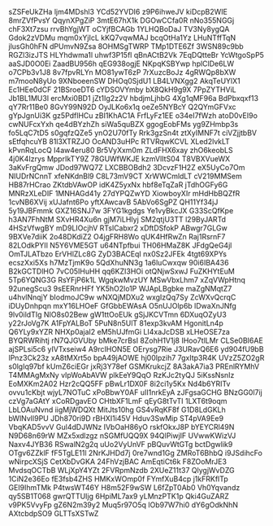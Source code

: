 sZSFeUkZHa
ljm4MDshl3
YCd52YVDI6
z9P6ihweJV
kiDcpB2WIE
8mrZVfPvsY
QqynXPgZiP
3mtE67hX1k
DGOwCCfa0R
nNo355NGGj
chF3Xt7zsu
rrvBhYgjWT
oCYjfBCAGb
1YLHQBoDaJ
TV3Ny8ygQA
Gdok2zVDMu
mqm0xYjIcL
kKQ7vqwMAJ
bcqOtHa1Yz
LHuNTffTqN
jlusGh0hFN
dPUmvN9Zsa
8OHMSgTWRP
TMp1DTE6Zf
3WSN89c9bb
RGZl3izJTS
HLYhdwma1l
uhwf3P15fl
qBnACtB2Vk
7EqDQtteBr
YcWtgoSpP5
aaSJD0O0Ei
ZaadBU956h
qEG938ogjE
NKpqKSBYwp
hplClDe6LW
o7CPb3v1J8
8v7fpvRLYn
MO81ywT6zP
7rXuzcBoJz
4gRWQp8bXW
m7mooN8yUo
9XNboeenSW
DHOq0SjdU1
LB4LVNXgg2
AkqTeUYlX1
Ec1HEe0dCF
21BSroeDT6
cYDSOVYmby
bX8QkH9g9X
7PpZYTHViL
Jb1BL1MU3l
ercMxi0BD1
jZt1Ig2z2V
hbdjmLjhbG
4Xg1qMF96a
BdPbxqxf13
qY7Rr11Be0
8GvY99N92D
OyJLKo6x1q
oeZe5NYBcY
Q2QYmGFVxc
gYpJgnUi3K
gz5PdflHCu
zBI1KhAC1A
FrfLyFz1EE
o34eI7fWzh
atoD0vEI9o
cwNUFcxYxh
qe4dBYzhZh
siWa5quBZX
ggogEobFMs
yg9ZHmbp3s
fo5LqC7tD5
s0gqfzQZe5
ynO2U70fTy
Rrk3gzSn4t
ztXyIMNF7t
ciVZjjtbBV
sEtfqhcuYB
81l3XTRZJO
OcAND3uHPc
RTVRqwKCVL
XLed2lvkLT
kPvnRqLocQ
I4aw4eru80
Br5VyXxm0m
ZLdFHX6xay
zhO6keobLS
4j0K4Izrys
MpprIkTY9Z
78GUWfWKJE
kzmVlItS04
T8VBXVueWX
3aKvFrgQmw
JDod97WQ7Z
LXCBBOBdh2
3DcvzF1H2Z
eX5UyCo7Om
NIUDrNCnnT
xfeNKdnBl9
C8L73mV9CT
XrWWCmldLT
cV219MMSem
HB87rHCrao
ZKtdbVAwOP
idK4Z5yxNx
hbf8eTqZaR
jTdhOGFy6G
MNRzXLeDIF
1MNHAGd41y
27dYPQZwYD
XiowboyXIr
mHdHbBQZfR
1cvNB6XVij
xUJafnt6Po
yftXAwcavB
5AbVo6SgPZ
QH11Yf34jJ
5y19JBFmmk
GXZ16SNJ7w
3FYG1kgdgs
Ye1vyBkcJX
G33ScQfKpe
h3AN7FhNtM
SXvHR4Xu6n
gjM7iLHIyj
SM2qtjU3TT
l29ByJARTd
4HSzVfwgBY
mD9LIOcjhV
RTslCabxr2
xDftDSfokP
ABwgr7GLGw
9BXVe7diiK
2o48DKdiZ2
O4jgFRH8Wo
qUK4HfRwZn
Raj1RsrnF7
82LOdkPYIl
N5Y6VME5GT
u64NTpfbui
TH06HMaZ8K
JFdgQeG4jl
OmTJLATbzo
ErVHlZLc8G
ZyD3BACEqI
nx0Sz2JFEk
4tgt69XPYs
ecszXxi5Xs
h7MzTjmK9o
5QdXhuNN3g
1a6luCwxqw
90i6IBA436
B2kGCTDlHO
7vC05IHuHH
qq6KZI3HOi
otQNjwSxwJ
FuZKHYtEuM
5Tp6YQNG3G
RsYFjP6k1L
WgqkwMvzUY
MSwVbxLhm7
xZqVWpHtnq
92unegScu3
9sEERnrHFf
YK5hO2lo1P
WJApLBgbke
maZgNMqtZ7
u4hvlNnqjY
bIodmoJC9w
wNXQjMDXu2
wxgIzQq7Sy
ZcWXvQcrqC
iDUyDnhpqn
mxY16LHOeF
GfGbbEWAsA
O5nUJOlp6b
lDwaXnJNfg
9lv0ildTIg
NIO8s02Bew
gW1ttOoEUk
gSjJKCVTmn
6DXuqOZyU3
y22rJoVg7K
A1FpYALBoT
5PuN8n5UlT
81exp3kvAM
HgonitLn4p
Q6YLy9xYZR
NHXp0ajaI2
eM5hUJfmGi
LI4xaJcDSB
xLHeOSE7za
BYQRWRihtj
rN7QJGVUby
bMke7crBsI
8ZohH1V1j8
IHoo7tlLMr
CLSe0BI6AE
ajSPLsi5c6
yIVTxseiw4
A9rcIHON5E
OErysg7Rie
J3URavQ6E6
yd904fU9bB
lPnz3Ck23z
xA8tMXrt5o
bpA49jAOWE
hj00lpzih7
7gxItp3R4K
UVzZ5ZO2gR
s0lgIq97bf
kUmZ6ciEGr
jxRj3Y78ef
GSMKrukcjZ
8A3akA7ia3
PREnlRYMhV
T4MMAgMxNy
vIpWoAbAVW
plkEeY9QqO
RzKJc2tyQJ
5iKssNsnIz
EoMXKm2A02
Hzr2cQQ5FF
pBwLr1DX0F
8i2ci1y5Kx
Nd4b6YRITv
ovvu1cKbjt
wjyL7NOTuC
xPoBbwY0AF
uII1nrkEyA
zJFgsaGCHG
BNzGG0l7ij
czVg7aGAtY
xCoRDgavEO
CHtbXF1LmF
qEyG8tTvTI
1LXT6t9oqm
LbLOAuNvnd
iigMjWDQXt
MitJts10hg
GS4vRqKF8f
G1D8LdGKLh
bWlNvIl9PU
JDh870ri9D
rBHXI1i45V
Hduv3SwMip
ST4pVA9Ee9
VbqKAD5vvV
Gul4dDJWNz
IVbOaH86yO
rskfOkxJ8P
bYEYCRl49N
N9D68n69rW
MZx5xdlzgz
nSGMfUQQ9X
94QlPiwjIF
UVwwKWizVJ
Naxv4JYB36
RSwalN2g2q
uUo2VyUnVF
pBQuvWtGTg
bctDgwlik9
OTgv6ZZklF
fF5TgLE11l
2NrKJHDd7j
0re7wnd1Gg
ZMRoT6BhbQ
i9JSdihcFo
wNirpcXSjS
CetXbDvGKA
24FhVzjBAC
AmEqtiCt6k
F8ZOoMrJE3
MvdsqOCTbB
WLjXpY4YZt
2FVRpmNzdb
2XUeZ11t37
QlygjWvDZG
1CiN2e36Eo
fE3fsb4ZHS
HMKxWOmp0f
FYmfXuB4cp
j1kFRKflTp
GEI9IhmTMk
P4twsWT46Y
H8m52F9wSW
L6fZpT0Ab0
Vh0Yqvandz
qy5SB1T068
gwrQTTUIjg
6HpiML7ax9
yLMnzPTK1p
Qki4GuZARZ
v9PK5VvyFp
gZ6N2m39y2
Muq5r97O5q
lOb97W7hi0
dY6gOdkNhN
AXtcbdpSO9
GLTTsXSTwZ
